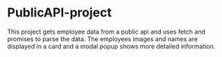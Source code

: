 # PublicAPI-project

This project gets employee data from a public api and uses fetch and promises to parse the data. The employees images and names are displayed in a card and a modal popup shows
more detailed information.
